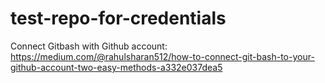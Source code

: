 # test-repo-for-credentials
Connect Gitbash with Github account: https://medium.com/@rahulsharan512/how-to-connect-git-bash-to-your-github-account-two-easy-methods-a332e037dea5
